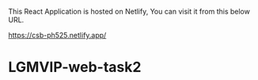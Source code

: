 This React Application is hosted on Netlify, 
You can visit it from this below URL.

https://csb-ph525.netlify.app/
# LGMVIP-web-task2
